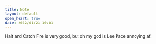 ```yaml
---
title: Note
layout: default
open_heart: true
date: 2022/01/23 10:01
---
```


Halt and Catch Fire is very good, but oh my god is Lee Pace annoying af.
